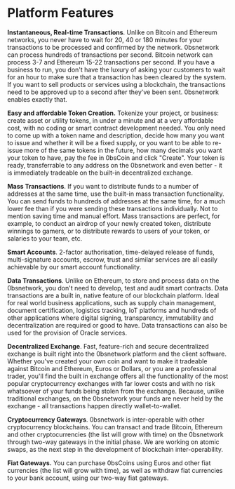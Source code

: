 # Platform Features

**Instantaneous, Real-time Transactions**. Unlike on Bitcoin and Ethereum networks, you never have to wait for 20, 40 or 180 minutes for your transactions to be processed and confirmed by the network. 0bsnetwork can process hundreds of transactions per second. Bitcoin network can process 3-7 and Ethereum 15-22 transactions per second. If you have a business to run, you don't have the luxury of asking your customers to wait for an hour to make sure that a transaction has been cleared by the system. If you want to sell products or services using a blockchain, the transactions need to be approved up to a second after they've been sent. 0bsnetwork enables exactly that.

**Easy and affordable Token Creation.** Tokenize your project, or business: create asset or utility tokens, in under a minute and at a very affordable cost, with no coding or smart contract development needed. You only need to come up with a token name and description, decide how many you want to issue and whether it will be a fixed supply, or you want to be able to re-issue more of the same tokens in the future, how many decimals you want your token to have, pay the fee in 0bsCoin and click "Create". Your token is ready, transferrable to any address on the 0bsnetwork and even better - it is immediately tradeable on the built-in decentralized exchange.

**Mass Transactions**. If you want to distribute funds to a number of addresses at the same time, use the built-in mass transaction functionality. You can send funds to hundreds of addresses at the same time, for a much lower fee than if you were sending these transactions individually. Not to mention saving time and manual effort. Mass transactions are perfect, for example, to conduct an airdrop of your newly created token, distribute winnings to gamers, or to distribute rewards to users of your token, or salaries to your team, etc.

**Smart Accounts**. 2-factor authorisation, time-delayed release of funds, multi-signature accounts, escrow, trust and similar services are all easily achievable by our smart account functionality.

**Data Transactions**. Unlike on Ethereum, to store and process data on the 0bsnetwork, you don't need to develop, test and audit smart contracts. Data transactions are a built in, native feature of our blockchain platform. Ideal for real world business applications, such as supply chain management, document certification, logistics tracking, IoT platforms and hundreds of other applications where digital signing, transparency, immutability and decentralization are required or good to have. Data transactions can also be used for the provision of Oracle services.

**Decentralized Exchange**. Fast, feature-rich and secure decentralized exchange is built right into the 0bsnetwork platform and the client software. Whether you've created your own coin and want to make it tradeable against Bitcoin and Ethereum, Euros or Dollars, or you are a professional trader, you'll find the built in exchange offers all the functionality of the most popular cryptocurrency exchanges with far lower costs and with no risk whatsoever of your funds being stolen from the exchange. Because, unlike traditional exchanges, on the 0bsnetwork your funds are never held by the exchange - all transactions happen directly wallet-to-wallet.

**Cryptocurrency Gateways**. 0bsnetwork is inter-operable with other cryptocurrency blockchains. You can transact and trade Bitcoin, Ethereum and other cryptocurrencies \(the list will grow with time\) on the 0bsnetwork through two-way gateways in the initial phase. We are working on atomic swaps, as the next step in the development of blockchain inter-operability.

**Fiat Gateways.** You can purchase 0bsCoins using Euros and other fiat currencies \(the list will grow with time\), as well as withdraw fiat currencies to your bank account, using our two-way fiat gateways.

